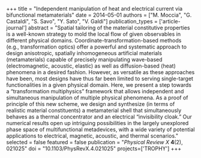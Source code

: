 +++
title = "Independent manipulation of heat and electrical current via bifunctional metamaterials"
date = 2014-05-01
authors = ["M. Moccia", "G. Castaldi", "S. Savo", "Y. Sato", "V. Galdi"]
publication_types = ['article-journal']
abstract = "Spatial tailoring of the material constitutive properties is a well-known strategy to mold the local flow of given observables in different physical domains. Coordinate-transformation-based methods (e.g., transformation optics) offer a powerful and systematic approach to design anisotropic, spatially inhomogeneous artificial materials (metamaterials) capable of precisely manipulating wave-based (electromagnetic, acoustic, elastic) as well as diffusion-based (heat) phenomena in a desired fashion. However, as versatile as these approaches have been, most designs have thus far been limited to serving single-target functionalities in a given physical domain. Here, we present a step towards a “transformation multiphysics” framework that allows independent and simultaneous manipulation of multiple physical phenomena. As a proof of principle of this new scheme, we design and synthesize (in terms of realistic material constituents) a metamaterial shell that simultaneously behaves as a thermal concentrator and an electrical “invisibility cloak.” Our numerical results open up intriguing possibilities in the largely unexplored phase space of multifunctional metadevices, with a wide variety of potential applications to electrical, magnetic, acoustic, and thermal scenarios."
selected = false
featured = false
publication = "*Physical Review X* **4**(2), 021025"
doi = "10.1103/PhysRevX.4.021025"
projects=['TROPHY']
+++
